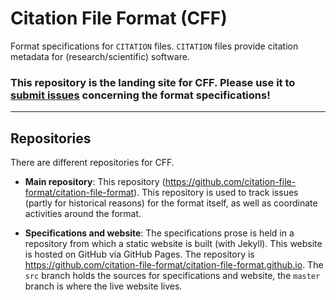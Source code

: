 # Citation File Format (CFF)

Format specifications for `CITATION` files. `CITATION` files provide citation metadata for (research/scientific) software.

### This repository is the landing site for CFF. Please use it to [submit issues](https://github.com/citation-file-format/citation-file-format/issues) concerning the format specifications!

---

## Repositories

There are different repositories for CFF.

- **Main repository**: This repository (https://github.com/citation-file-format/citation-file-format). This repository is used to track issues (partly for historical reasons) for the format itself, as well as coordinate activities around the format.

- **Specifications and website**: The specifications prose is held in a repository from which a static website is built (with Jekyll). This website is hosted on GitHub via GitHub Pages. The repository is https://github.com/citation-file-format/citation-file-format.github.io. The `src` branch holds the sources for specifications and website, the `master` branch is where the live website lives.